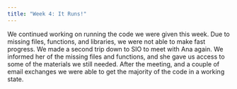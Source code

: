 ```yaml
---
title: "Week 4: It Runs!"
---
```


We continued working on running the code we were given this week.  Due to missing files, functions, and libraries, we were not able to make fast progress.  We made a second trip down to SIO to meet with Ana again.  We informed her of the missing files and functions, and she gave us access to some of the materials we still needed.  After the meeting, and a couple of email exchanges we were able to get the majority of the code in a working state.
